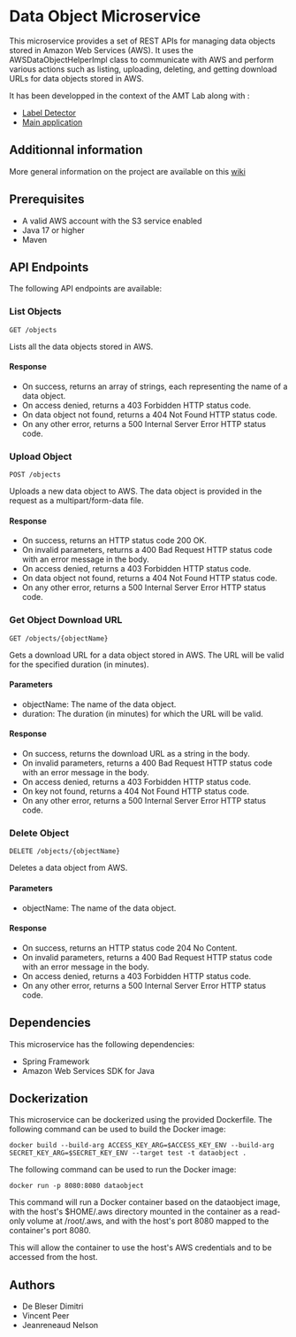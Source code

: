 # Data Object Microservice
This microservice provides a set of REST APIs for managing data objects stored in Amazon Web Services (AWS). It uses the AWSDataObjectHelperImpl class to communicate with AWS and perform various actions such as listing, uploading, deleting, and getting download URLs for data objects stored in AWS.

It has been developped in the context of the AMT Lab along with :
* [Label Detector](https://github.com/AMT-TEAM08/Microservice-LabelDetector)
* [Main application](https://github.com/AMT-TEAM08/AMT-Microservice-Main)

## Additionnal information

More general information on the project are available on this [wiki](https://github.com/AMT-TEAM08/AMT-Microservice-Main/wiki)

## Prerequisites
* A valid AWS account with the S3 service enabled
* Java 17 or higher
* Maven

## API Endpoints
The following API endpoints are available:

### List Objects
```
GET /objects
```
Lists all the data objects stored in AWS.

#### Response
* On success, returns an array of strings, each representing the name of a data object.
* On access denied, returns a 403 Forbidden HTTP status code.
* On data object not found, returns a 404 Not Found HTTP status code.
* On any other error, returns a 500 Internal Server Error HTTP status code.

### Upload Object
```
POST /objects
```

Uploads a new data object to AWS. The data object is provided in the request as a multipart/form-data file.

#### Response
* On success, returns an HTTP status code 200 OK.
* On invalid parameters, returns a 400 Bad Request HTTP status code with an error message in the body.
* On access denied, returns a 403 Forbidden HTTP status code.
* On data object not found, returns a 404 Not Found HTTP status code.
* On any other error, returns a 500 Internal Server Error HTTP status code.

### Get Object Download URL
```
GET /objects/{objectName}
```

Gets a download URL for a data object stored in AWS. The URL will be valid for the specified duration (in minutes).

#### Parameters
* objectName: The name of the data object.
* duration: The duration (in minutes) for which the URL will be valid.

#### Response
* On success, returns the download URL as a string in the body.
* On invalid parameters, returns a 400 Bad Request HTTP status code with an error message in the body.
* On access denied, returns a 403 Forbidden HTTP status code.
* On key not found, returns a 404 Not Found HTTP status code.
* On any other error, returns a 500 Internal Server Error HTTP status code.

### Delete Object
```
DELETE /objects/{objectName}
```

Deletes a data object from AWS.

#### Parameters
* objectName: The name of the data object.

#### Response
* On success, returns an HTTP status code 204 No Content.
* On invalid parameters, returns a 400 Bad Request HTTP status code with an error message in the body.
* On access denied, returns a 403 Forbidden HTTP status code.
* On any other error, returns a 500 Internal Server Error HTTP status code.

## Dependencies
This microservice has the following dependencies:

* Spring Framework
* Amazon Web Services SDK for Java

## Dockerization
This microservice can be dockerized using the provided Dockerfile. The following command can be used to build the Docker image:

```
docker build --build-arg ACCESS_KEY_ARG=$ACCESS_KEY_ENV --build-arg SECRET_KEY_ARG=$SECRET_KEY_ENV --target test -t dataobject .
```

The following command can be used to run the Docker image:

```
docker run -p 8080:8080 dataobject
```
This command will run a Docker container based on the dataobject image, 
with the host's $HOME/.aws directory mounted in the container as a read-only volume 
at /root/.aws, and with the host's port 8080 mapped to the container's port 8080.

This will allow the container to use the host's AWS credentials and to be accessed from the host.
## Authors
* De Bleser Dimitri
* Vincent Peer
* Jeanreneaud Nelson
